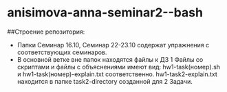 # anisimova-anna-seminar2--bash
##Строение репозитория:
- Папки Семинар 16.10, Семинар 22-23.10 содержат упражнения с соответствующих семинаров.
- В основной ветке вне папок находятся файлы к ДЗ 1 
  Файлы со скриптами и файлы с объяснениями имеют вид:
  hw1-task(номер).sh и hw1-task(номер)-explain.txt соответственно.
  hw1-task2-explain.txt находится в папке task2-directory созданной для 2 Задачи.
